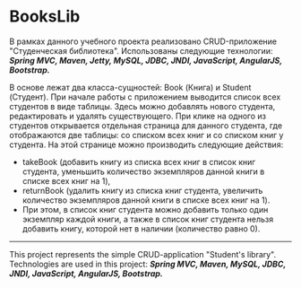 # BooksLib

В рамках данного учебного проекта реализовано CRUD-приложение "Студенческая библиотека". Использованы следующие технологии: ***Spring MVC, 
Maven, Jetty, MySQL, JDBC, JNDI, JavaScript, AngularJS, Bootstrap.***

В основе лежат два класса-сущностей: Book (Книга) и Student (Студент). При начале работы с приложением выводится список всех студентов в виде таблицы. Здесь можно добавлять нового студента, редактировать и удалять существующего. При клике на одного из студентов открывается отдельная страница для данного студента, где отображаются две таблицы: со списком всех книг и со списком книг у студента. На этой странице можно производить следующие действия: 
* takeBook (добавить книгу из списка всех книг в список книг студента, уменьшить количество экземпляров данной книги в списке всех книг на 1), 
* returnBook (удалить книгу из списка книг студента, увеличить количество экземпляров данной книги в списке всех книг на 1). 
* При этом, в список книг студента можно добавить только один экземпляр каждой книги, а также в список книг студента нельзя добавить книгу, которой нет в наличии (количество равно 0).

------------
This project represents the simple CRUD-application "Student's library". Technologies are used in this project: ***Spring MVC, 
Maven, MySQL, JDBC, JNDI, JavaScript, AngularJS, Bootstrap.***
